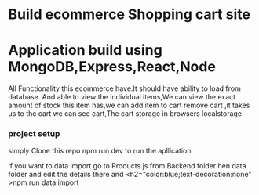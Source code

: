 # Build ecommerce Shopping cart site 
<h1>Application build using MongoDB,Express,React,Node</h1>
<p> All Functionality this ecommerce have.It should have ability  to load from database.
And able to view the individual items,We can view the exact amount of stock this item has,we can add item to cart remove cart ,it takes us to the cart we can see cart,The cart storage in browsers localstorage </p>
<h3>project setup</h3>
<p> simply Clone this repo
npm run dev to run the apllication
 
if you want to data import go to Products.js from Backend folder hen data folder and edit the details there and <h2="color:blue;text-decoration:none" >npm run data:import</H2>
  
</p>
